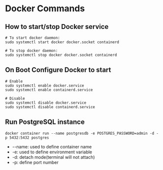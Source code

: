 # Docker Commands

## How to start/stop Docker service

```docker
# To start docker daemon:
sudo systemctl start docker docker.socket containerd

# To stop docker daemon:
sudo systemctl stop docker docker.socket containerd
```

## On Boot Configure Docker to start

```docker
# Enable
sudo systemctl enable docker.service
sudo systemctl enable containerd.service

# Disable
sudo systemctl disable docker.service
sudo systemctl disable containerd.service
```

## Run PostgreSQL instance

`docker container run --name postgresdb -e POSTGRES_PASSWORD=admin
-d -p 5432:5432 postgres`

* --name: used to define container name
* -e: used to define environment variable
* -d: detach mode(terminal will not attach)
* -p: define port number


